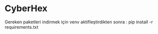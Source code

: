# CyberHex

Gereken paketleri indirmek için venv aktifleştirdikten sonra :
pip install -r requirements.txt
